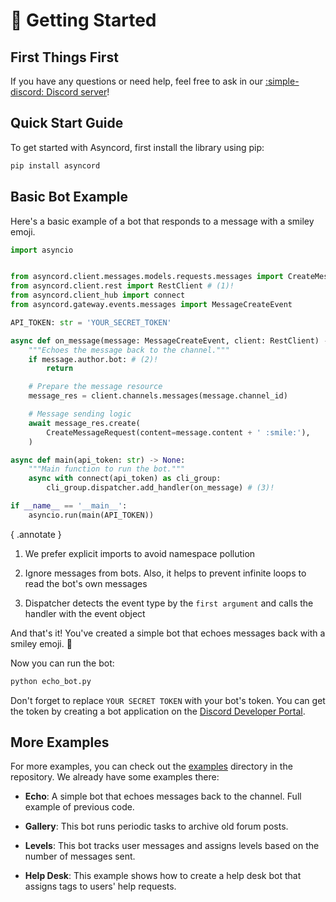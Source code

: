 # 📖 Getting Started

## First Things First
If you have any questions or need help,
feel free to ask in our [:simple-discord: Discord server](https://discord.gg/Fgzpwtwdtm)!

## Quick Start Guide
To get started with Asyncord, first install the library using pip:

```bash
pip install asyncord
```

## Basic Bot Example
Here's a basic example of a bot that responds to a message with a smiley emoji.

```python title="echo_bot.py"
import asyncio


from asyncord.client.messages.models.requests.messages import CreateMessageRequest
from asyncord.client.rest import RestClient # (1)!
from asyncord.client_hub import connect
from asyncord.gateway.events.messages import MessageCreateEvent

API_TOKEN: str = 'YOUR_SECRET_TOKEN'

async def on_message(message: MessageCreateEvent, client: RestClient) -> None:
    """Echoes the message back to the channel."""
    if message.author.bot: # (2)!
        return

    # Prepare the message resource
    message_res = client.channels.messages(message.channel_id)

    # Message sending logic
    await message_res.create(
        CreateMessageRequest(content=message.content + ' :smile:'),
    )

async def main(api_token: str) -> None:
    """Main function to run the bot."""
    async with connect(api_token) as cli_group:
        cli_group.dispatcher.add_handler(on_message) # (3)!

if __name__ == '__main__':
    asyncio.run(main(API_TOKEN))
```
{ .annotate }

1. We prefer explicit imports to avoid namespace pollution

2. Ignore messages from bots.
   Also, it helps to prevent infinite loops to read the bot's own messages

3. Dispatcher detects the event type by the `first argument` and calls the handler with the event object

And that's it! You've created a simple bot that echoes messages back with a smiley emoji. 🎉

Now you can run the bot:

```bash
python echo_bot.py
```
Don't forget to replace `YOUR SECRET TOKEN` with your bot's token.
You can get the token by creating a bot application on the
[Discord Developer Portal](https://discord.com/developers/applications).

## More Examples

For more examples, you can check out the [examples](https://github.com/vadim-su/asyncord/tree/main/examples) directory in the repository. We already have some examples there:

- **Echo**: A simple bot that echoes messages back to the channel. Full example of previous code.

- **Gallery**: This bot runs periodic tasks to archive old forum posts.

- **Levels**: This bot tracks user messages and assigns levels based on the number of messages sent.

- **Help Desk**: This example shows how to create a help desk bot that assigns tags to users' help requests.
